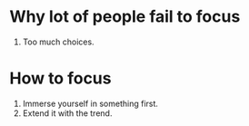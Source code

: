
# Why lot of people fail to focus 

1. Too much choices.

# How to focus

1. Immerse yourself in something first.
2. Extend it with the trend.
